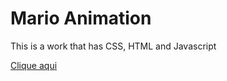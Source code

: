 # Mario Animation
This is a work that has CSS, HTML and Javascript

<a href="https://jennibezarrias.github.io/Animation-Mario/mario/">Clique aqui</a>

